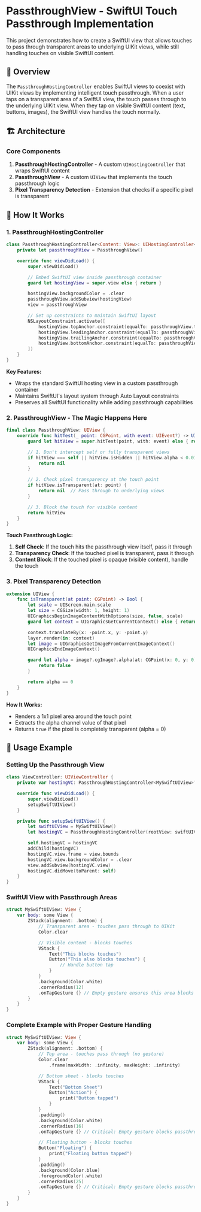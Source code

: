 # PassthroughView - SwiftUI Touch Passthrough Implementation

This project demonstrates how to create a SwiftUI view that allows touches to pass through transparent areas to underlying UIKit views, while still handling touches on visible SwiftUI content.

## 🎯 Overview

The `PassthroughHostingController` enables SwiftUI views to coexist with UIKit views by implementing intelligent touch passthrough. When a user taps on a transparent area of a SwiftUI view, the touch passes through to the underlying UIKit view. When they tap on visible SwiftUI content (text, buttons, images), the SwiftUI view handles the touch normally.

## 🏗️ Architecture

### Core Components

1. **PassthroughHostingController** - A custom `UIHostingController` that wraps SwiftUI content
2. **PassthroughView** - A custom `UIView` that implements the touch passthrough logic
3. **Pixel Transparency Detection** - Extension that checks if a specific pixel is transparent

## 🔧 How It Works

### 1. PassthroughHostingController

```swift
class PassthroughHostingController<Content: View>: UIHostingController<Content> {
    private let passthroughView = PassthroughView()

    override func viewDidLoad() {
        super.viewDidLoad()

        // Embed SwiftUI view inside passthrough container
        guard let hostingView = super.view else { return }

        hostingView.backgroundColor = .clear
        passthroughView.addSubview(hostingView)
        view = passthroughView

        // Set up constraints to maintain SwiftUI layout
        NSLayoutConstraint.activate([
            hostingView.topAnchor.constraint(equalTo: passthroughView.topAnchor),
            hostingView.leadingAnchor.constraint(equalTo: passthroughView.leadingAnchor),
            hostingView.trailingAnchor.constraint(equalTo: passthroughView.trailingAnchor),
            hostingView.bottomAnchor.constraint(equalTo: passthroughView.bottomAnchor)
        ])
    }
}
```

**Key Features:**

- Wraps the standard SwiftUI hosting view in a custom passthrough container
- Maintains SwiftUI's layout system through Auto Layout constraints
- Preserves all SwiftUI functionality while adding passthrough capabilities

### 2. PassthroughView - The Magic Happens Here

```swift
final class PassthroughView: UIView {
    override func hitTest(_ point: CGPoint, with event: UIEvent?) -> UIView? {
        guard let hitView = super.hitTest(point, with: event) else { return nil }

        // 1. Don't intercept self or fully transparent views
        if hitView === self || hitView.isHidden || hitView.alpha < 0.01 {
            return nil
        }

        // 2. Check pixel transparency at the touch point
        if hitView.isTransparent(at: point) {
            return nil  // Pass through to underlying views
        }

        // 3. Block the touch for visible content
        return hitView
    }
}
```

**Touch Passthrough Logic:**

1. **Self Check**: If the touch hits the passthrough view itself, pass it through
2. **Transparency Check**: If the touched pixel is transparent, pass it through
3. **Content Block**: If the touched pixel is opaque (visible content), handle the touch

### 3. Pixel Transparency Detection

```swift
extension UIView {
    func isTransparent(at point: CGPoint) -> Bool {
        let scale = UIScreen.main.scale
        let size = CGSize(width: 1, height: 1)
        UIGraphicsBeginImageContextWithOptions(size, false, scale)
        guard let context = UIGraphicsGetCurrentContext() else { return false }

        context.translateBy(x: -point.x, y: -point.y)
        layer.render(in: context)
        let image = UIGraphicsGetImageFromCurrentImageContext()
        UIGraphicsEndImageContext()

        guard let alpha = image?.cgImage?.alpha(at: CGPoint(x: 0, y: 0)) else {
            return false
        }

        return alpha == 0
    }
}
```

**How It Works:**

- Renders a 1x1 pixel area around the touch point
- Extracts the alpha channel value of that pixel
- Returns `true` if the pixel is completely transparent (alpha = 0)

## 🚀 Usage Example

### Setting Up the Passthrough View

```swift
class ViewController: UIViewController {
    private var hostingVC: PassthroughHostingController<MySwiftUIView>?

    override func viewDidLoad() {
        super.viewDidLoad()
        setupSwiftUIView()
    }

    private func setupSwiftUIView() {
        let swiftUIView = MySwiftUIView()
        let hostingVC = PassthroughHostingController(rootView: swiftUIView)

        self.hostingVC = hostingVC
        addChild(hostingVC)
        hostingVC.view.frame = view.bounds
        hostingVC.view.backgroundColor = .clear
        view.addSubview(hostingVC.view)
        hostingVC.didMove(toParent: self)
    }
}
```

### SwiftUI View with Passthrough Areas

```swift
struct MySwiftUIView: View {
    var body: some View {
        ZStack(alignment: .bottom) {
            // Transparent area - touches pass through to UIKit
            Color.clear

            // Visible content - blocks touches
            VStack {
                Text("This blocks touches")
                Button("This also blocks touches") {
                    // Handle button tap
                }
            }
            .background(Color.white)
            .cornerRadius(12)
            .onTapGesture {} // Empty gesture ensures this area blocks touches
        }
    }
}
```

### Complete Example with Proper Gesture Handling

```swift
struct MySwiftUIView: View {
    var body: some View {
        ZStack(alignment: .bottom) {
            // Top area - touches pass through (no gesture)
            Color.clear
                .frame(maxWidth: .infinity, maxHeight: .infinity)

            // Bottom sheet - blocks touches
            VStack {
                Text("Bottom Sheet")
                Button("Action") {
                    print("Button tapped")
                }
            }
            .padding()
            .background(Color.white)
            .cornerRadius(16)
            .onTapGesture {} // Critical: Empty gesture blocks passthrough

            // Floating button - blocks touches
            Button("Floating") {
                print("Floating button tapped")
            }
            .padding()
            .background(Color.blue)
            .foregroundColor(.white)
            .cornerRadius(25)
            .onTapGesture {} // Critical: Empty gesture blocks passthrough
        }
    }
}
```
